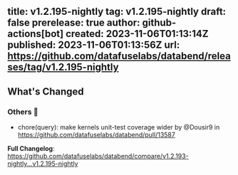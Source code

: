 title:	v1.2.195-nightly
tag:	v1.2.195-nightly
draft:	false
prerelease:	true
author:	github-actions[bot]
created:	2023-11-06T01:13:14Z
published:	2023-11-06T01:13:56Z
url:	https://github.com/datafuselabs/databend/releases/tag/v1.2.195-nightly
--
<!-- Release notes generated using configuration in .github/release.yml at main -->

## What's Changed
### Others 📒
* chore(query): make kernels unit-test coverage wider by @Dousir9 in https://github.com/datafuselabs/databend/pull/13587


**Full Changelog**: https://github.com/datafuselabs/databend/compare/v1.2.193-nightly...v1.2.195-nightly
